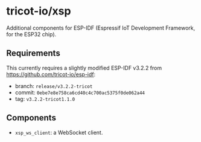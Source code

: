 # tricot-io/xsp

Additional components for ESP-IDF (Espressif IoT Development Framework, for the
ESP32 chip).

## Requirements

This currently requires a slightly modified ESP-IDF v3.2.2 from
https://github.com/tricot-io/esp-idf:

*   branch: `release/v3.2.2-tricot`
*   commit: `0ebe7e8e758ca6cd40c4c700ac5375f0de062a44`
*   tag: `v3.2.2-tricot1.1.0`

## Components

*   `xsp_ws_client`: a WebSocket client.
